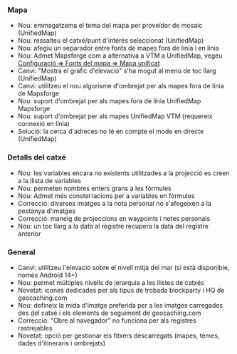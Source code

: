 ### Mapa
- Nou: emmagatzema el tema del mapa per proveïdor de mosaic (UnifiedMap)
- Nou: ressalteu el catxé/punt d'interés seleccionat (UnifiedMap)
- Nou: afegiu un separador entre fonts de mapes fora de línia i en línia
- Nou: Admet Mapsforge com a alternativa a VTM a UnifiedMap, vegeu [Configuració => Fonts del mapa => Mapa unificat](cgeo-setting://useMapsforgeInUnifiedMap)
- Canvi: "Mostra el gràfic d'elevació" s'ha mogut al menú de toc llarg (UnifiedMap)
- Canvi: utilitzeu el nou algorisme d'ombrejat per als mapes fora de línia de Mapsforge
- Nou: suport d'ombrejat per als mapes fora de línia UnifiedMap Mapsforge
- Nou: suport d'ombrejat per als mapes UnifiedMap VTM (requereix connexió en línia)
- Solució: la cerca d'adreces no té en compte el mode en directe (UnifiedMap)

### Detalls del catxé
- Nou: les variables encara no existents utilitzades a la projecció es creen a la llista de variables
- Nou: permeten nombres enters grans a les fórmules
- Nou: Admet més constel·lacions per a variables en fórmules
- Correcció: diverses imatges a la nota personal no s'afegeixen a la pestanya d'imatges
- Correcció: maneig de projeccions en waypoints i notes personals
- Nou: un toc llarg a la data al registre recupera la data del registre anterior

### General
- Canvi: utilitzeu l'elevació sobre el nivell mitjà del mar (si està disponible, només Android 14+)
- Nou: permet múltiples nivells de jerarquia a les llistes de catxés
- Novetat: icones dedicades per als tipus de trobada blockparty i HQ de geocaching.com
- Nou: defineix la mida d'imatge preferida per a les imatges carregades des del catxé i els elements de seguiment de geocaching.com
- Correcció: "Obre al navegador" no funciona per als registres rastrejables
- Novetat: opció per gestionar els fitxers descarregats (mapes, temes, dades d'itineraris i ombrejats)

